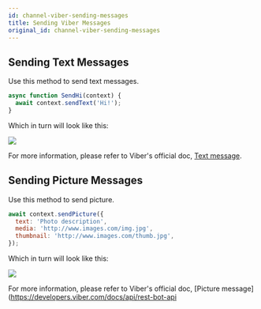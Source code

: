 ```yaml
---
id: channel-viber-sending-messages
title: Sending Viber Messages
original_id: channel-viber-sending-messages
---
```


## Sending Text Messages

Use this method to send text messages.

```js
async function SendHi(context) {
  await context.sendText('Hi!');
}
```

Which in turn will look like this:

![](https://user-images.githubusercontent.com/3382565/31481925-61e46008-aeeb-11e7-842f-79fee8066c6a.jpg)

For more information, please refer to Viber's official doc, [Text message](https://developers.viber.com/docs/api/rest-bot-api/#text-message).

## Sending Picture Messages

Use this method to send picture.

```js
await context.sendPicture({
  text: 'Photo description',
  media: 'http://www.images.com/img.jpg',
  thumbnail: 'http://www.images.com/thumb.jpg',
});
```

Which in turn will look like this:

![](https://user-images.githubusercontent.com/3382565/31481916-5ec6cdac-aeeb-11e7-878b-6c8c4211a760.jpg)

For more information, please refer to Viber's official doc, [Picture message](https://developers.viber.com/docs/api/rest-bot-api